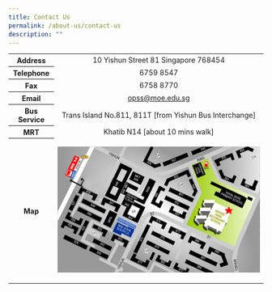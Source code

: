 ```yaml
---
title: Contact Us
permalink: /about-us/contact-us
description: ""
---
```

<table border="0" cellspacing="1" cellpadding="5">
<tbody>
<tr>
<th style="text-align: center;"><strong>Address</strong></th>
<td style="text-align: center;">10 Yishun Street 81 Singapore 768454</td>
</tr>
<tr>
<th style="text-align: center;"><strong>Telephone</strong></th>
<td style="text-align: center;">6759 8547</td>
</tr>
<tr>
<th style="text-align: center;"><strong>Fax</strong></th>
<td style="text-align: center;">6758 8770</td>
</tr>
<tr>
<th style="text-align: center;"><strong>Email</strong></th>
<td style="text-align: center;"><a href="mailto:opss@moe.edu.sg">opss@moe.edu.sg</a></td>
</tr>
<tr>
<th style="text-align: center;"><strong>Bus Service</strong></th>
<td style="text-align: center;">Trans Island No.811, 811T [from Yishun Bus Interchange]</td>
</tr>
<tr>
<th style="text-align: center;"><strong>MRT</strong></th>
<td style="text-align: center;">Khatib N14 [about 10 mins walk]</td>
</tr>
<tr>
<th style="text-align: center;"><strong>Map</strong></th>
<td>
<p><img src="/images/map.jpg"></p>
</td>
</tr>
</tbody>
</table>